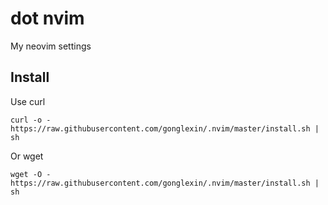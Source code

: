 # dot nvim

My neovim settings

## Install

Use curl
```
curl -o - https://raw.githubusercontent.com/gonglexin/.nvim/master/install.sh | sh
```
Or wget
```
wget -O - https://raw.githubusercontent.com/gonglexin/.nvim/master/install.sh | sh
```
